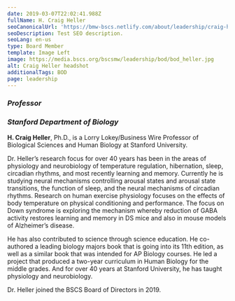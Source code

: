 ```yaml
---
date: 2019-03-07T22:02:41.988Z
fullName: H. Craig Heller
seoCanonicalUrl: 'https://bmw-bscs.netlify.com/about/leadership/craig-heller'
seoDescription: Test SEO description.
seoLang: en-us
type: Board Member
template: Image Left
image: https://media.bscs.org/bscsmw/leadership/bod/bod_heller.jpg
alt: Craig Heller headshot
additionalTags: BOD
page: leadership
---
```


### *Professor*
### *Stanford Department of Biology*

**H. Craig Heller**, Ph.D., is a Lorry Lokey/Business Wire Professor of Biological Sciences and Human Biology at Stanford University.

Dr. Heller’s research focus for over 40 years has been in the areas of physiology and neurobiology of temperature regulation, hibernation, sleep, circadian rhythms, and most recently learning and memory. Currently he is studying neural mechanisms controlling arousal states and arousal state transitions, the function of sleep, and the neural mechanisms of circadian rhythms. Research on human exercise physiology focuses on the effects of body temperature on physical conditioning and performance. The focus on Down syndrome is exploring the mechanism whereby reduction of GABA activity restores learning and memory in DS mice and also in mouse models of Alzheimer’s disease.

He has also contributed to science through science education. He co-authored a leading biology majors book that is going into its 11th edition, as well as a similar book that was intended for AP Biology courses. He led a project that produced a two-year curriculum in Human Biology for the middle grades. And for over 40 years at Stanford University, he has taught physiology and neurobiology.

Dr. Heller joined the BSCS Board of Directors in 2019.
